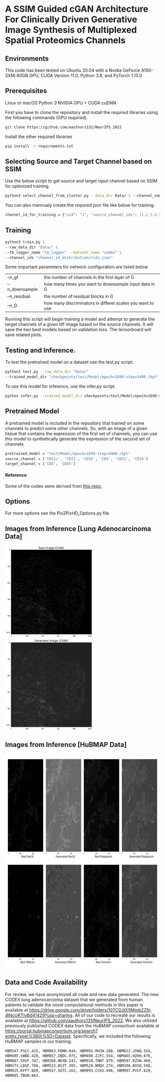 # A SSIM Guided cGAN Architecture For Clinically Driven Generative Image Synthesis of Multiplexed Spatial Proteomics Channels




## Environments
This code has been tested on Ubuntu 20.04 with a Nvidia GeForce A100-SXM-80GB GPU, CUDA Version 11.0, Python 3.8, and PyTorch 1.13.0

## Prerequisites
Linux or macOS
Python 3
NVIDIA GPU + CUDA cuDNN

First you have to clone the repository and install the required libraries using the following commands (GPU required).
```sh
git clone https://github.com/aauthors131/NeurIPS_2022
```
Install the other required libraries
```sh
pip install -r requirements.txt
```
## Selecting Source and Target Channel based on SSIM
Use the below script to get source and target input channel based on SSIM for optimized training.

```sh
python3 select_channel_from_cluster.py --data_dir Data/ \ --channel_names channel_names.txt --num_of_cluster 6 \ --percentage_from_each_cluster 0.8
```
You can also mannualy create the required json file like below for training.
```sh
channel_id_for_training = {"uid": "1", "source_channel_ids": [1,2,3,4,5], "target_channel_ids": [6, 7]}
```
## Training
```sh
python3 train.py \
--raw_data_dir "Data/" \
--tb_logger_name "tb_logger" --dataset_name "codex" \
--channel_ids "channel_id_distribution/cids.json"
```

Some important parameters for network configuration are listed below.

|               |                                                            |
|---------------|------------------------------------------------------------|
| –n_gf         | the number of channels in the first layer of G             |
| –n_downsample | how many times you want to downsample input data in G      |
| –n_residual   | the number of residual blocks in G                         |
| –n_D          | how many discriminators in differet scales you want to use |


Running this script will begin training a model and attempt to generate the target channels of a given
tiff image based on the source channels. It will save the two best models based on validation loss.
The tensorboard will save related plots.

## Testing and Inference.
To test the pretrained model on a dataset use the test.py script.
```sh
python3 test.py --raw_data_dir "Data/"
--trained_model_dir "checkpoints/test/Model/epoch=1699-step=3400.ckpt" \ --channel_ids "channel_id_distribution/cids.json"
```

To use this model for inference, use the infer.py script.
```sh
python infer.py --trained_model_dir checkpoints/test/Model/epoch=1699-step=3400.ckpt --channel_ids cids.json --raw_data_dir "Data/"
```

## Pretrained Model
A pretrained model is included in the repository that trained on some channels to predict some other channels. So, with an image of a given tissue that contains the expression of the first set of channels, you can use this model to synthetically generate the expression of the second set of channels.

```sh
pretrained_model = "test/Model/epoch=1699-step=3400.ckpt"
source_channel = ['CD11c', 'CD21', 'CD15', 'CD4', 'CD31', 'CD34']
target_channel = ['CD8', 'CD45'] 
```
#### Reference
Some of the codes were derived from [this repo.](https://github.com/JeongHyunJin/Pix2PixHD)

## Options
For more options see the Pix2PixHD_Options.py file

## Images from Inference [Lung Adenocarcinoma Data]
<p float="left">
  <img src="images/real_image_CD48.png" alt="drawing" width="300" height="300"/>
  <img src="images/gen_image_inference_CD48.png" alt="drawing" width="300" height="300"/>
  
</p>


## Images from Inference [HuBMAP Data]
<img src="images/sample_output.png" alt="drawing" width="700" height="700"/>
<!-- ![alt Generated CD48](images/sample_output.png) -->


## Data and Code Availability
For review, we have anonymized all code and new data generated. The new CODEX lung adenocarcioma dataset that we generated from human patients to validate the novel computational methods in this paper is available at https://drive.google.com/drive/folders/10TC0JtX1IMmbZZN-i8NcUKTlyBd41429?usp=sharing. All of our code to recreate our results is available at https://github.com/aauthors131/NeurIPS_2022. We also utilized previously published CODEX data from the HuBMAP consortium available at https://portal.hubmapconsortium.org/search?entity_type\%5B0\%5D=Dataset. Specifically, we included the following HuBMAP samples in our training:
    
    HBM347.PSLC.425, HBM863.FDNH.844, HBM992.RHJW.288, HBM622.JXWQ.554, HBM495.VWBD.428, HBM857.ZBDC.975, HBM496.ZJFC.554, HBM465.HZHH.676, HBM887.SHVF.747, HBM268.NKXB.243, HBM938.TNNT.879, HBM597.KZXW.469, HBM373.LDGF.766, HBM522.BSZT.385, HBM528.NMQV.274, HBM396.BXSQ.568, HBM825.KFFT.669, HBM557.SGTC.262, HBM893.CCKX.496, HBM997.PVCF.629, HBM685.TBGN.663.

